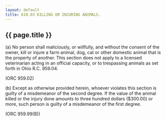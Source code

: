 ```yaml
---
layout: default 
title: 618.03 KILLING OR INJURING ANIMALS.
---
```


{{ page.title }}
----------------

​(a) No person shall maliciously, or willfully, and without the consent
of the owner, kill or injure a farm animal, dog, cat or other domestic
animal that is the property of another. This section does not apply to a
licensed veterinarian acting in an official capacity, or to trespassing
animals as set forth in Ohio R.C. 959.04.

(ORC 959.02)

​(b) Except as otherwise provided herein, whoever violates this section
is guilty of a misdemeanor of the second degree. If the value of the
animal killed or the injury done amounts to three hundred dollars
(\$300.00) or more, such person is guilty of a misdemeanor of the first
degree.

(ORC 959.99(B))
